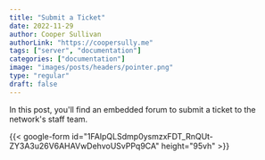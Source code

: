 ```yaml
---
title: "Submit a Ticket"
date: 2022-11-29
author: Cooper Sullivan
authorLink: "https://coopersully.me"
tags: ["server", "documentation"]
categories: ["documentation"]
image: "images/posts/headers/pointer.png"
type: "regular"
draft: false
---
```


In this post, you'll find an embedded forum to submit a ticket to the network's staff team.

{{< google-form id="1FAIpQLSdmp0ysmzxFDT_RnQUt-ZY3A3u26V6AHAVwDehvoUSvPPq9CA" height="95vh" >}}

